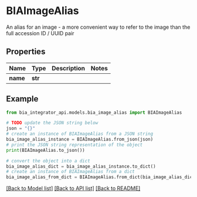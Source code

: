 # BIAImageAlias

An alias for an image - a more convenient way to refer to the image than the full accession ID / UUID pair

## Properties

Name | Type | Description | Notes
------------ | ------------- | ------------- | -------------
**name** | **str** |  | 

## Example

```python
from bia_integrator_api.models.bia_image_alias import BIAImageAlias

# TODO update the JSON string below
json = "{}"
# create an instance of BIAImageAlias from a JSON string
bia_image_alias_instance = BIAImageAlias.from_json(json)
# print the JSON string representation of the object
print(BIAImageAlias.to_json())

# convert the object into a dict
bia_image_alias_dict = bia_image_alias_instance.to_dict()
# create an instance of BIAImageAlias from a dict
bia_image_alias_from_dict = BIAImageAlias.from_dict(bia_image_alias_dict)
```
[[Back to Model list]](../README.md#documentation-for-models) [[Back to API list]](../README.md#documentation-for-api-endpoints) [[Back to README]](../README.md)


